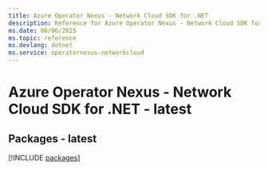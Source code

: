 ```yaml
---
title: Azure Operator Nexus - Network Cloud SDK for .NET
description: Reference for Azure Operator Nexus - Network Cloud SDK for .NET
ms.date: 08/06/2025
ms.topic: reference
ms.devlang: dotnet
ms.service: operatornexus-networkcloud
---
```

# Azure Operator Nexus - Network Cloud SDK for .NET - latest
## Packages - latest
[!INCLUDE [packages](operator-nexus---network-cloud-index.md)]